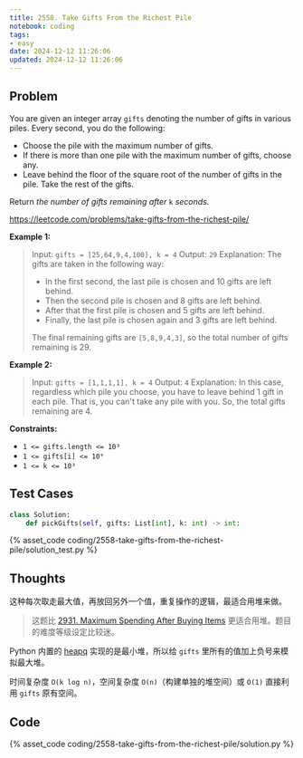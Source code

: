 ```yaml
---
title: 2558. Take Gifts From the Richest Pile
notebook: coding
tags:
- easy
date: 2024-12-12 11:26:06
updated: 2024-12-12 11:26:06
---
```

## Problem

You are given an integer array `gifts` denoting the number of gifts in various piles. Every second, you do the following:

- Choose the pile with the maximum number of gifts.
- If there is more than one pile with the maximum number of gifts, choose any.
- Leave behind the floor of the square root of the number of gifts in the pile. Take the rest of the gifts.

Return _the number of gifts remaining after_ `k` _seconds._

<https://leetcode.com/problems/take-gifts-from-the-richest-pile/>

**Example 1:**

> Input: `gifts = [25,64,9,4,100], k = 4`
> Output: `29`
> Explanation:
> The gifts are taken in the following way:
>
> - In the first second, the last pile is chosen and 10 gifts are left behind.
> - Then the second pile is chosen and 8 gifts are left behind.
> - After that the first pile is chosen and 5 gifts are left behind.
> - Finally, the last pile is chosen again and 3 gifts are left behind.
>
> The final remaining gifts are `[5,8,9,4,3]`, so the total number of gifts remaining is 29.

**Example 2:**

> Input: `gifts = [1,1,1,1], k = 4`
> Output: `4`
> Explanation:
> In this case, regardless which pile you choose, you have to leave behind 1 gift in each pile.
> That is, you can't take any pile with you.
> So, the total gifts remaining are 4.

**Constraints:**

- `1 <= gifts.length <= 10³`
- `1 <= gifts[i] <= 10⁹`
- `1 <= k <= 10³`

## Test Cases

``` python
class Solution:
    def pickGifts(self, gifts: List[int], k: int) -> int:
```

{% asset_code coding/2558-take-gifts-from-the-richest-pile/solution_test.py %}

## Thoughts

这种每次取走最大值，再放回另外一个值，重复操作的逻辑，最适合用堆来做。

> 这题比 [2931. Maximum Spending After Buying Items](2931-maximum-spending-after-buying-items) 更适合用堆。题目的难度等级设定比较迷。

Python 内置的 [heapq](https://docs.python.org/3/library/heapq.html) 实现的是最小堆，所以给 `gifts` 里所有的值加上负号来模拟最大堆。

时间复杂度 `O(k log n)`，空间复杂度 `O(n)`（构建单独的堆空间）或 `O(1)` 直接利用 `gifts` 原有空间。

## Code

{% asset_code coding/2558-take-gifts-from-the-richest-pile/solution.py %}
